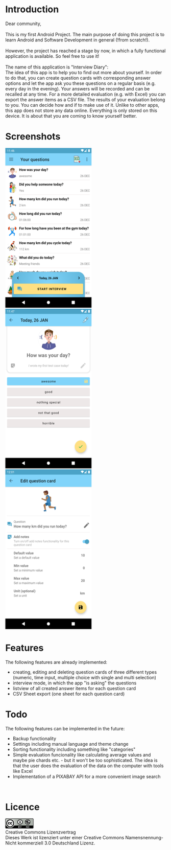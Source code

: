 <h1>Introduction</h1>
Dear community,<br/>
<br/>
This is my first Android Project. The main purpose of doing this project is to learn Android and Software Development in general (!from scratch!).<br/>
<br/>
However, the project has reached a stage by now, in which a fully functional application is available. So feel free to use it!<br/>
<br/>
The name of this application is "Interview Diary":<br/>
The idea of this app is to help you to find out more about yourself. In order to do that, you can create question cards with corresponding answer options and let the app ask you these questions on a regular basis (e.g. every day in the evening). Your answers will be recorded and can be recalled at any time. For a more detailed evaluation (e.g. with Excel) you can export the answer items as a CSV file. The results of your evaluation belong to you. You can decide how and if to make use of it. Unlike to other apps, this app does not store any data online. Everything is only stored on this device. It is about that you are coming to know yourself better.<br/>
<h1>Screenshots</h1>
<p float="left">
  <img src="4readme-homescreen.png" width="270" height="500"/>
  <img src="4readme-examplequestion.png" width="270" height="500"/> 
  <img src="4readme-editquestion.png" width="270" height="500"/>
</p>
<h1>Features</h1>
The following features are already implemented:

- creating, editing and deleting question cards of three different types (numeric, time input, multiple choice with single and multi selection)
- interview mode, in which the app "is asking" the questions
- listview of all created answer items for each question card
- CSV Sheet export (one sheet for each question card)

<h1>Todo</h1>
The following features can be implemented in the future:

- Backup functionality
- Settings including manual language and theme change
- Sorting functionality including something like "categories"
- Simple evaluation funcionality like calculating average values and maybe pie chards etc. - but it won't be too sophisticated. The idea is that the user does the evaluation of the data on the computer with tools like Excel
- Implementation of a PIXABAY API for a more convenient image search
<br/>
<h1>Licence</h1>
<img src="4readme-licence.png" width="88" height="31"> <br/>
Creative Commons Lizenzvertrag<br/>
Dieses Werk ist lizenziert unter einer Creative Commons Namensnennung-Nicht kommerziell 3.0 Deutschland Lizenz.<br/>
<br/>
<br/>
